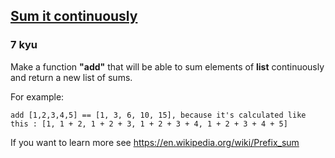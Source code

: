 <h2><a href=https://www.codewars.com/kata/59b44d00bf10a439dd00006f/train/javascript target="_blank">Sum it continuously</a></h2><h3>7 kyu</h3><p>Make a function <strong>"add"</strong> that will be able to sum elements of <strong>list</strong> continuously and return a new list of sums.</p><p>For example: </p><pre><code>add [1,2,3,4,5] == [1, 3, 6, 10, 15], because it's calculated like this : [1, 1 + 2, 1 + 2 + 3, 1 + 2 + 3 + 4, 1 + 2 + 3 + 4 + 5]</code></pre><p>If you want to learn more see <a href="https://en.wikipedia.org/wiki/Prefix_sum" data-turbolinks="false" target="_blank">https://en.wikipedia.org/wiki/Prefix_sum</a></p>